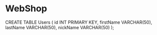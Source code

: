 # WebShop

CREATE TABLE Users (
id INT PRIMARY KEY,
firstName VARCHAR(50),
lastName VARCHAR(50),
nickName VARCHAR(50)
);
